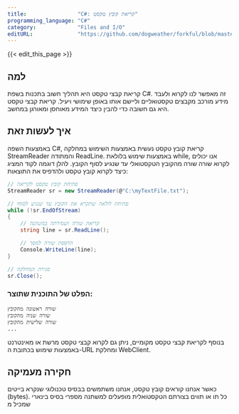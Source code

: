 ```yaml
---
title:                "C#: קריאת קובץ טקסט"
programming_language: "C#"
category:             "Files and I/O"
editURL:              "https://github.com/dogweather/forkful/blob/master/content/he/c-sharp/reading-a-text-file.md"
---
```


{{< edit_this_page >}}

## למה

קריאת קבצי טקסט היא תהליך חשוב בתכנות בשפת C#. זה מאפשר לנו לקרוא ולעבד מידע מורכב מקבצים טקסטואליים וליישם אותו באופן שימושי ויעיל. קריאת קבצי טקסט היא גם חשובה כדי להבין כיצד המידע מאוחסן ומאורגן במחשב.

## איך לעשות זאת

 באמצעות השפה C#, קריאת קובץ טקסט נעשית באמצעות השימוש במחלקה StreamReader והמתודה ReadLine. באמצעות שימוש בלולאת while, אנו יכולים לקרוא שורה שורה מהקובץ הטקסטואלי עד שנגיע לסוף הקובץ. להלן דוגמה לקוד המציג כיצד לקרוא קובץ טקסט ולהדפיס את התוצאות:

```C#
// פתיחת קובץ טקסט לקריאה
StreamReader sr = new StreamReader(@"C:\myTextFile.txt");

// פתיחת לולאה שתקרא את הקובץ עד שנגיע לסוףו
while (!sr.EndOfStream)
{
    // קריאת שורה ושמירתה במשתנה
    string line = sr.ReadLine();

    // הדפסת שורה למסך
    Console.WriteLine(line);
}

// סגירת המחלקה
sr.Close();
```

### הפלט של התוכנית שתוצר:

```
שורה ראשונה מהקובץ
שורה שניה מהקובץ
שורה שלישית מהקובץ
...
```

בנוסף לקריאת קבצי טקסט מקומיים, ניתן גם לקרוא קבצי טקסט מרשת או מאינטרנט באמצעות שימוש בכתובת ה-URL ומחלקת WebClient.

## חקירה מעמיקה

כאשר אנחנו קוראים קובץ טקסט, אנחנו משתמשים בבסיס טכנולוגי שנקרא בייטים (bytes). כל תו או תווים בצורתם הטקסטואלית מופעלים למשתנה מספרי בסיס בינארי שמכיל מ